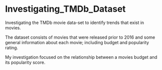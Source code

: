 # Investigating_TMDb_Dataset

Investigating the TMDb movie data-set to identify trends that exist in movies. 

The dataset consists of movies that were released prior to 2016 and some general information about each movie; including budget and popularity rating.

My investigation focused on the relationship between a movies budget and its popularity score.
